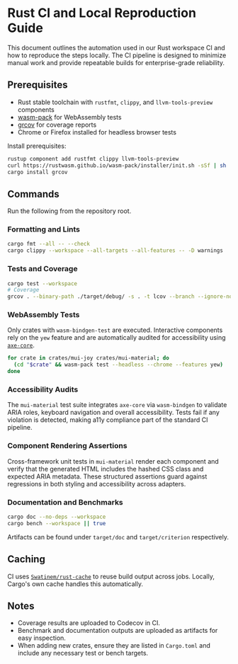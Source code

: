# Rust CI and Local Reproduction Guide

This document outlines the automation used in our Rust workspace CI and how to reproduce the steps locally. The CI pipeline is designed to minimize manual work and provide repeatable builds for enterprise-grade reliability.

## Prerequisites
- Rust stable toolchain with `rustfmt`, `clippy`, and `llvm-tools-preview` components
- [wasm-pack](https://rustwasm.github.io/wasm-pack/) for WebAssembly tests
- [grcov](https://github.com/mozilla/grcov) for coverage reports
- Chrome or Firefox installed for headless browser tests

Install prerequisites:
```bash
rustup component add rustfmt clippy llvm-tools-preview
curl https://rustwasm.github.io/wasm-pack/installer/init.sh -sSf | sh
cargo install grcov
```

## Commands
Run the following from the repository root.

### Formatting and Lints
```bash
cargo fmt --all -- --check
cargo clippy --workspace --all-targets --all-features -- -D warnings
```

### Tests and Coverage
```bash
cargo test --workspace
# Coverage
grcov . --binary-path ./target/debug/ -s . -t lcov --branch --ignore-not-existing -o lcov.info
```

### WebAssembly Tests
Only crates with `wasm-bindgen-test` are executed. Interactive components rely
on the `yew` feature and are automatically audited for accessibility using
[`axe-core`](https://github.com/dequelabs/axe-core).
```bash
for crate in crates/mui-joy crates/mui-material; do
  (cd "$crate" && wasm-pack test --headless --chrome --features yew)
done
```

### Accessibility Audits
The `mui-material` test suite integrates `axe-core` via `wasm-bindgen` to
validate ARIA roles, keyboard navigation and overall accessibility. Tests fail
if any violation is detected, making a11y compliance part of the standard CI
pipeline.

### Component Rendering Assertions

Cross-framework unit tests in `mui-material` render each component and verify
that the generated HTML includes the hashed CSS class and expected ARIA
metadata. These structured assertions guard against regressions in both styling
and accessibility across adapters.

### Documentation and Benchmarks
```bash
cargo doc --no-deps --workspace
cargo bench --workspace || true
```
Artifacts can be found under `target/doc` and `target/criterion` respectively.

## Caching
CI uses [`Swatinem/rust-cache`](https://github.com/Swatinem/rust-cache) to reuse build output across jobs. Locally, Cargo's own cache handles this automatically.

## Notes
- Coverage results are uploaded to Codecov in CI.
- Benchmark and documentation outputs are uploaded as artifacts for easy inspection.
- When adding new crates, ensure they are listed in `Cargo.toml` and include any necessary test or bench targets.
